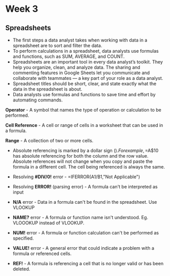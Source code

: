 # Week 3

## Spreadsheets

* The first steps a data analyst takes when working with data in a spreadsheet are to sort and filter the data.
* To perform calculations in a spreadsheet, data analysts use formulas and functions, such as SUM, AVERAGE, and COUNT.
* Spreadsheets are an important tool in every data analyst’s toolkit. They help you organize, clean, and analyze data. The sharing and commenting features in Google Sheets let you communicate and collaborate with teammates — a key part of your role as a data analyst.
* Spreadsheet titles should be short, clear, and state exactly what the data in the spreadsheet is about.
* Data analysts use formulas and functions to save time and effort by automating commands.

**Operator** - A symbol that names the type of operation or calculation to be performed.

**Cell Reference** - A cell or range of cells in a worksheet that can be used in a formula.

**Range** - A collection of two or more cells.

* Absolute referencing is marked by a dollar sign ($). For example, =$A$10 has absolute referencing for both the column and the row value. Absolute references will not change when you copy and paste the formula in a different cell. The cell being referenced is always the same.

* Resolving **#DIV/0!** error - =IFERROR(A1/B1,"Not Applicable")
* Resolving **ERROR!** (parsing error) - A formula can't be interpreted as input
* **N/A** error - Data in a formula can't be found in the spreadsheet. Use VLOOKUP
* **NAME?** error - A formula or function name isn't understood. Eg. VLOOOKUP instead of VLOOKUP.
* **NUM!** error - A formula or function calculation can't be performed as specified.
* **VALUE!** error - A general error that could indicate a problem with a formula or referenced cells.
* **REF!** - A formula is referencing a cell that is no longer valid or has been deleted.  